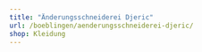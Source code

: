 ```yaml
---
title: "Änderungsschneiderei Djeric"
url: /boeblingen/aenderungsschneiderei-djeric/
shop: Kleidung
---
```

